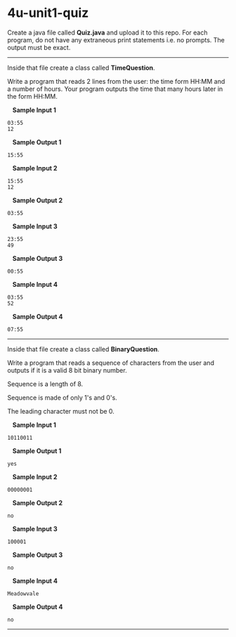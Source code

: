 # 4u-unit1-quiz

Create a java file called **Quiz.java** and upload it to this repo. For each program, do not have any extraneous print statements i.e. no prompts. The output must be exact.

---
Inside that file create a class called **TimeQuestion**.

Write a program that reads 2 lines from the user: the time form HH:MM and a number of hours. 
Your program outputs the time that many hours later in the form HH:MM.

&nbsp;&nbsp; **Sample Input 1**

    03:55
    12

&nbsp;&nbsp; **Sample Output 1**

    15:55

&nbsp;&nbsp; **Sample Input 2**

    15:55
    12

&nbsp;&nbsp; **Sample Output 2**

    03:55
    
&nbsp;&nbsp; **Sample Input 3**

    23:55
    49

&nbsp;&nbsp; **Sample Output 3**

    00:55

&nbsp;&nbsp; **Sample Input 4**

    03:55
    52

&nbsp;&nbsp; **Sample Output 4**

    07:55

---

Inside that file create a class called **BinaryQuestion**.

Write a program that reads a sequence of characters from the user and outputs if it is a valid 8 bit binary number. 

Sequence is a length of 8.

Sequence is made of only 1's and 0's.

The leading character must not be 0.

&nbsp;&nbsp; **Sample Input 1**

    10110011

&nbsp;&nbsp; **Sample Output 1**

    yes

&nbsp;&nbsp; **Sample Input 2**

    00000001

&nbsp;&nbsp; **Sample Output 2**

    no
    
&nbsp;&nbsp; **Sample Input 3**

    100001

&nbsp;&nbsp; **Sample Output 3**

    no

&nbsp;&nbsp; **Sample Input 4**

    Meadowvale

&nbsp;&nbsp; **Sample Output 4**

    no
    
---

